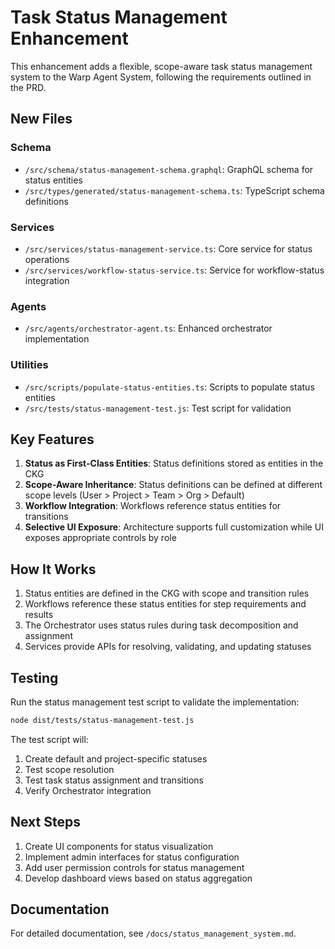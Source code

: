# Task Status Management Enhancement

This enhancement adds a flexible, scope-aware task status management system to the Warp Agent System, following the requirements outlined in the PRD.

## New Files

### Schema
- `/src/schema/status-management-schema.graphql`: GraphQL schema for status entities
- `/src/types/generated/status-management-schema.ts`: TypeScript schema definitions

### Services
- `/src/services/status-management-service.ts`: Core service for status operations
- `/src/services/workflow-status-service.ts`: Service for workflow-status integration

### Agents
- `/src/agents/orchestrator-agent.ts`: Enhanced orchestrator implementation

### Utilities
- `/src/scripts/populate-status-entities.ts`: Scripts to populate status entities
- `/src/tests/status-management-test.js`: Test script for validation

## Key Features

1. **Status as First-Class Entities**: Status definitions stored as entities in the CKG
2. **Scope-Aware Inheritance**: Status definitions can be defined at different scope levels (User > Project > Team > Org > Default)
3. **Workflow Integration**: Workflows reference status entities for transitions
4. **Selective UI Exposure**: Architecture supports full customization while UI exposes appropriate controls by role

## How It Works

1. Status entities are defined in the CKG with scope and transition rules
2. Workflows reference these status entities for step requirements and results
3. The Orchestrator uses status rules during task decomposition and assignment
4. Services provide APIs for resolving, validating, and updating statuses

## Testing

Run the status management test script to validate the implementation:

```bash
node dist/tests/status-management-test.js
```

The test script will:
1. Create default and project-specific statuses
2. Test scope resolution
3. Test task status assignment and transitions
4. Verify Orchestrator integration

## Next Steps

1. Create UI components for status visualization
2. Implement admin interfaces for status configuration
3. Add user permission controls for status management
4. Develop dashboard views based on status aggregation

## Documentation

For detailed documentation, see `/docs/status_management_system.md`.
